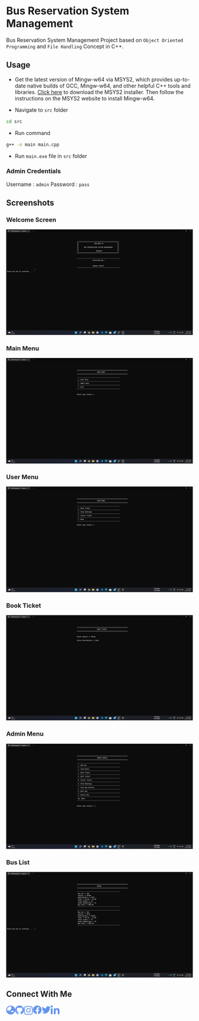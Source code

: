 # Bus Reservation System Management

Bus Reservation System Management Project based on `Object Oriented Programming` and `File Handling` Concept in C++.

## Usage

* Get the latest version of Mingw-w64 via MSYS2, which provides up-to-date native builds of GCC, Mingw-w64, and other helpful C++ tools and libraries. [Click here](https://github.com/msys2/msys2-installer/releases/download/2022-06-03/msys2-x86_64-20220603.exe) to download the MSYS2 installer. Then follow the instructions on the MSYS2 website to install Mingw-w64.

* Navigate to `src` folder

```bash
cd src
```

* Run command

```bash
g++ -o main main.cpp
```

* Run `main.exe` file in `src` folder

### Admin Credentials

Username : `admin`
Password : `pass`

## Screenshots

### Welcome Screen

![Screenshot 1](screenshots/1.png "Welcome Screen")

### Main Menu

![Screenshot 2](screenshots/2.png "Main Menu")

### User Menu

![Screenshot 3](screenshots/3.png "User Menu")

### Book Ticket

![Screenshot 4](screenshots/4.png "Book Ticket")

### Admin Menu

![Screenshot 5](screenshots/5.png "Admin Menu")

### Bus List

![Screenshot 6](screenshots/6.png "Bus List")

## Connect With Me

[<img align="left" alt="nixrajput | Website" width="24px" src="https://raw.githubusercontent.com/nixrajput/nixlab-files/master/images/icons/globe-icon.svg" />][website]

[<img align="left" alt="nixrajput | GitHub" width="24px" src="https://raw.githubusercontent.com/nixrajput/nixlab-files/master/images/icons/github-brands.svg" />][github]

[<img align="left" alt="nixrajput | Instagram" width="24px" src="https://raw.githubusercontent.com/nixrajput/nixlab-files/master/images/icons/instagram-brands.svg" />][instagram]

[<img align="left" alt="nixrajput | Facebook" width="24px" src="https://raw.githubusercontent.com/nixrajput/nixlab-files/master/images/icons/facebook-brands.svg" />][facebook]

[<img align="left" alt="nixrajput | Twitter" width="24px" src="https://raw.githubusercontent.com/nixrajput/nixlab-files/master/images/icons/twitter-brands.svg" />][twitter]

[<img align="left" alt="nixrajput | LinkedIn" width="24px" src="https://raw.githubusercontent.com/nixrajput/nixlab-files/master/images/icons/linkedin-in-brands.svg" />][linkedin]

[pub]: https://pub.dev/packages/get_time_ago
[github]: https://github.com/nixrajput
[website]: https://nixlab.co.in
[facebook]: https://facebook.com/nixrajput07
[twitter]: https://twitter.com/nixrajput07
[instagram]: https://instagram.com/nixrajput
[linkedin]: https://linkedin.com/in/nixrajput